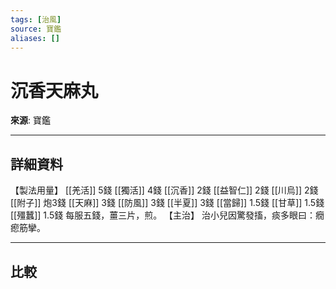 ```yaml
---
tags: [治風]
source: 寶鑑
aliases: []
---
```


# 沉香天麻丸

**來源**: 寶鑑  

---

## 詳細資料
【製法用量】 [[羌活]] 5錢 [[獨活]] 4錢 [[沉香]] 2錢 [[益智仁]] 2錢 [[川烏]] 2錢 [[附子]] 炮3錢 [[天麻]] 3錢 [[防風]] 3錢 [[半夏]] 3錢 [[當歸]] 1.5錢 [[甘草]] 1.5錢 [[殭蠶]] 1.5錢
每服五錢，薑三片，煎。
【主治】
治小兒因驚發搐，痰多眼曰：癇瘛筋攣。

---

## 比較
